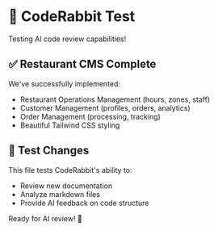 # 🤖 CodeRabbit Test

Testing AI code review capabilities!

## ✅ Restaurant CMS Complete

We've successfully implemented:
- Restaurant Operations Management (hours, zones, staff)
- Customer Management (profiles, orders, analytics)  
- Order Management (processing, tracking)
- Beautiful Tailwind CSS styling

## 🧪 Test Changes

This file tests CodeRabbit's ability to:
- Review new documentation
- Analyze markdown files
- Provide AI feedback on code structure

Ready for AI review! 🚀